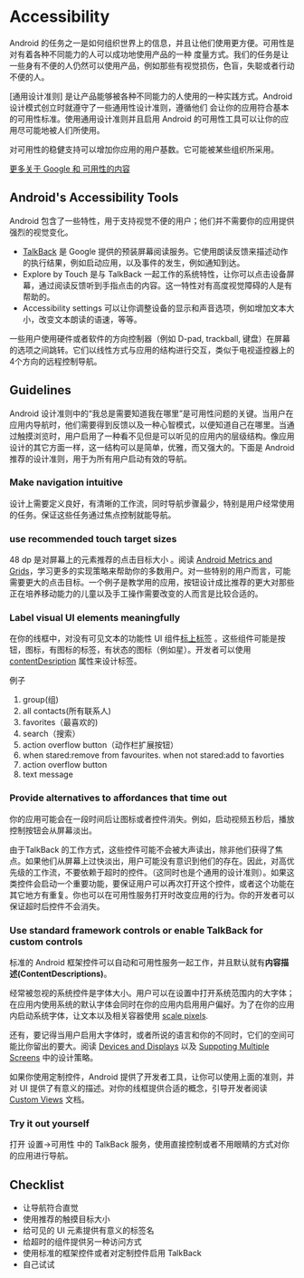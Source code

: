 # Accessibility
Android 的任务之一是如何组织世界上的信息，并且让他们使用更方便。可用性是对有着各种不同能力的人可以成功地使用产品的一种
度量方式。我们的任务是让一些身有不便的人仍然可以使用产品，例如那些有视觉损伤，色盲，失聪或者行动不便的人。

[通用设计准则] 是让产品能够被各种不同能力的人使用的一种实践方式。Android 设计模式创立时就遵守了一些通用性设计准则，遵循他们
会让你的应用符合基本的可用性标准。使用通用设计准则并且启用 Android 的可用性工具可以让你的应用尽可能地被人们所使用。

对可用性的稳健支持可以增加你应用的用户基数。它可能被某些组织所采用。

[更多关于 Google 和 可用性的内容]()

## Android's Accessibility Tools
Android 包含了一些特性，用于支持视觉不便的用户；他们并不需要你的应用提供强烈的视觉变化。

* [TalkBack]() 是 Google 提供的预装屏幕阅读服务。它使用朗读反馈来描述动作的执行结果，例如启动应用，以及事件的发生，例如通知到达。
* Explore by Touch 是与 TalkBack 一起工作的系统特性，让你可以点击设备屏幕，通过阅读反馈听到手指点击的内容。这一特性对有高度视觉障碍的人是有帮助的。
* Accessibility settings 可以让你调整设备的显示和声音选项，例如增加文本大小，改变文本朗读的语速，等等。

一些用户使用硬件或者软件的方向控制器（例如 D-pad, trackball, 键盘）在屏幕的选项之间跳转。它们以线性方式与应用的结构进行交互，类似于电视遥控器上的4个方向的远程控制导航。

## Guidelines
Android 设计准则中的“我总是需要知道我在哪里”是可用性问题的关键。当用户在应用内导航时，他们需要得到反馈以及一种心智模式，以便知道自己在哪里。当通过触摸浏览时，用户启用了一种看不见但是可以听见的应用内的层级结构。像应用设计的其它方面一样，这一结构可以是简单，优雅，而又强大的。下面是 Android 推荐的设计准则，用于为所有用户启动有效的导航。

### Make navigation intuitive
设计上需要定义良好，有清晰的工作流，同时导航步骤最少，特别是用户经常使用的任务。保证这些任务通过焦点控制就能导航。

### use recommended touch target sizes
48 dp 是对屏幕上的元素推荐的点击目标大小 。阅读 [Android Metrics and Grids]()，学习更多的实现策略来帮助你的多数用户。对一些特别的用户而言，可能需要更大的点击目标。一个例子是教学用的应用，按钮设计成比推荐的更大对那些正在培养移动能力的儿童以及手工操作需要改变的人而言是比较合适的。

### Label visual UI elements meaningfully
在你的线框中，对没有可见文本的功能性 UI 组件[标上标签]() 。这些组件可能是按钮，图标，有图标的标签，有状态的图标（例如星）。开发者可以使用 [contentDesription]() 属性来设计标签。

例子

1. group(组)
2. all contacts(所有联系人)
3. favorites（最喜欢的)
4. search（搜索）
5. action overflow button（动作栏扩展按钮）
6. when stared:remove from favourites. when not stared:add to favorties
7. action overflow button
8. text message

### Provide alternatives to affordances that time out
你的应用可能会在一段时间后让图标或者控件消失。例如，启动视频五秒后，播放控制按钮会从屏幕淡出。

由于TalkBack 的工作方式，这些控件可能不会被大声读出，除非他们获得了焦点。如果他们从屏幕上过快淡出，用户可能没有意识到他们的存在。因此，对高优先级的工作流，不要依赖于超时的控件。（这同时也是个通用的设计准则）。如果这类控件会启动一个重要功能，要保证用户可以再次打开这个控件，或者这个功能在其它地方有重复。你也可以在可用性服务打开时改变应用的行为。你的开发者可以保证超时后控件不会消失。

### Use standard framework controls or enable TalkBack for custom controls
标准的 Android 框架控件可以自动和可用性服务一起工作，并且默认就有**内容描述(ContentDescriptions)**。

经常被忽视的系统控件是字体大小。用户可以在设置中打开系统范围内的大字体；在应用内使用系统的默认字体会同时在你的应用内启用用户偏好。为了在你的应用内启动系统字体，让文本以及相关容器使用 [scale pixels]().

还有，要记得当用户启用大字体时，或者所说的语言和你的不同时，它们的空间可能比你留出的要大。阅读 [Devices and Displays]() 以及 [Suppoting Multiple Screens]() 中的设计策略。

如果你使用定制控件，Android 提供了开发者工具，让你可以使用上面的准则，并对 UI 提供了有意义的描述。对你的线框提供合适的概念，引导开发者阅读 [Custom Views]() 文档。

### Try it out yourself
打开 设置->可用性 中的 TalkBack 服务，使用直接控制或者不用眼睛的方式对你的应用进行导航。

## Checklist
* 让导航符合直觉
* 使用推荐的触摸目标大小 
* 给可见的 UI 元素提供有意义的标签名
* 给超时的组件提供另一种访问方式
* 使用标准的框架控件或者对定制控件启用 TalkBack
* 自己试试
